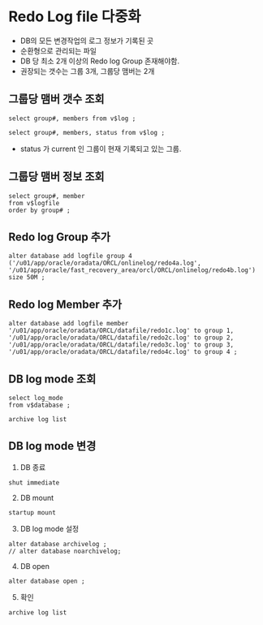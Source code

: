 # Redo Log file 다중화 
- DB의 모든 변경작업의 로그 정보가 기록된 곳 
- 순환형으로 관리되는 파일 
- DB 당 최소 2개 이상의 Redo log Group 존재해야함. 
- 권장되는 갯수는 그룹 3개, 그룹당 맴버는 2개

## 그룹당 맴버 갯수 조회 
```
select group#, members from v$log ; 
```

```
select group#, members, status from v$log ; 
```
- status 가 current 인 그룹이 현재 기록되고 있는 그룹. 

## 그룹당 맴버 정보 조회 
```
select group#, member 
from v$logfile
order by group# ; 
```

## Redo log Group 추가
```
alter database add logfile group 4 
('/u01/app/oracle/oradata/ORCL/onlinelog/redo4a.log',
'/u01/app/oracle/fast_recovery_area/orcl/ORCL/onlinelog/redo4b.log')
size 50M ; 
```

## Redo log Member 추가
```
alter database add logfile member
'/u01/app/oracle/oradata/ORCL/datafile/redo1c.log' to group 1, 
'/u01/app/oracle/oradata/ORCL/datafile/redo2c.log' to group 2,
'/u01/app/oracle/oradata/ORCL/datafile/redo3c.log' to group 3,
'/u01/app/oracle/oradata/ORCL/datafile/redo4c.log' to group 4 ; 
```

## DB log mode 조회
``` 
select log_mode
from v$database ; 

archive log list 
```


## DB log mode 변경
1) DB 종료
```
shut immediate
```
2) DB mount
```
startup mount
```
3) DB log mode 설정
```
alter database archivelog ; 
// alter database noarchivelog; 
```
4) DB open 
```
alter database open ; 
```
5) 확인 
```
archive log list 
```
